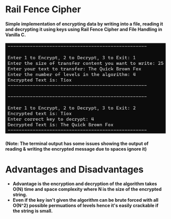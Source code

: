 # Rail Fence Cipher
#### Simple implementation of encrypting data by writing into a file, reading it and decrypting it using keys using Rail Fence Cipher and File Handling in Vanilla C. 

![](Railway_Fence_op.png)


#### (Note: The terminal output has some issues showing the output of reading & writing the encrypted message due to spaces ignore it)

# Advantages and Disadvantages
* **Advantage is the encryption and decryption of the algorithm takes O(N) time and space complexity where N is the size of the encrypted string.**
* **Even if the key isn't given the algorithm can be brute forced with all O(N^2) possible permuations of levels hence it's easily crackable if the string is small.**
